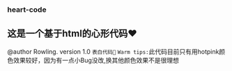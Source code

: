 ### heart-code
## 这是一个基于html的心形代码❤️
@author Rowling.
version 1.0
``表白代码🧡``
`Warm tips:`此代码目前只有用hotpink颜色效果较好，因为有一点小Bug没改,换其他颜色效果不是很理想
